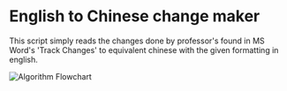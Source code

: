 ﻿# English to Chinese change maker

This script simply reads the changes done by professor's found in MS Word's 'Track Changes' to equivalent chinese with the given formatting in english. 

![Algorithm Flowchart](docs/algorithm_flowchart.png)

